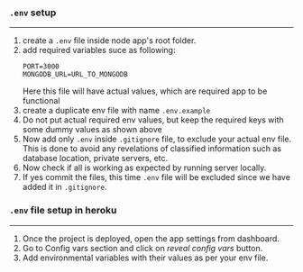 ### `.env` setup
---

1. create a `.env` file inside node app's root folder.
2. add required variables suce as following:
   ```
   PORT=3000
   MONGODB_URL=URL_TO_MONGODB
   ```
   Here this file will have actual values, which are required app to be functional
3. create a duplicate env file with name `.env.example`
4. Do not put actual required env values, but keep the required keys with some dummy values as shown above
5. Now add only `.env` inside `.gitignore` file, to exclude your actual env file.
   This is done to avoid any revelations of classified information such as database location, private servers, etc.
6. Now check if all is working as expected by running server locally.
7. If yes commit the files, this time `.env` file will be excluded since we have added it in `.gitignore`.

### `.env` file setup in heroku
---
1. Once the project is deployed, open the app settings from dashboard.
2. Go to Config vars section and click on *reveal config vars* button.
3. Add environmental variables with their values as per your env file.
